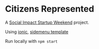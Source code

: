 # Citizens Represented

A [Social Impact Startup Weekend](http://startupweekend.org) project.

Using [ionic](http://ionic.io/), [sidemenu template](https://github.com/driftyco/ionic-starter-sidemenu)

Run locally with `npm start`

